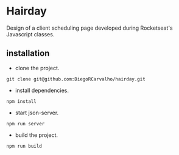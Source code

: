 # Hairday

Design of a client scheduling page developed during Rocketseat's Javascript classes.

## installation

- clone the project.
```
git clone git@github.com:DiegoRCarvalho/hairday.git
```

- install dependencies.

```
npm install
```

- start json-server.

```
npm run server
```

- build the project.

```
npm run build
```